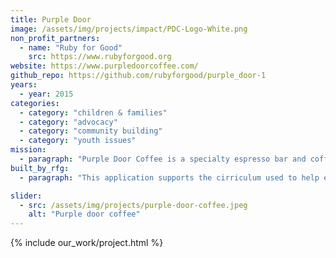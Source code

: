 ```yaml
---
title: Purple Door
image: /assets/img/projects/impact/PDC-Logo-White.png
non_profit_partners:
  - name: "Ruby for Good"
    src: https://www.rubyforgood.org
website: https://www.purpledoorcoffee.com/
github_repo: https://github.com/rubyforgood/purple_door-1
years:
  - year: 2015
categories:
  - category: "children & families"
  - category: "advocacy"
  - category: "community building"
  - category: "youth issues"
mission:
  - paragraph: "Purple Door Coffee is a specialty espresso bar and coffee shop in Denver, Colorado that employs teens and young adults who have been homeless and want to leave homelessness behind."
built_by_rfg:
  - paragraph: "This application supports the cirriculum used to help employees of Purple Door Coffee"

slider:
  - src: /assets/img/projects/purple-door-coffee.jpeg
    alt: "Purple door coffee"
---
```


{% include our_work/project.html %}
